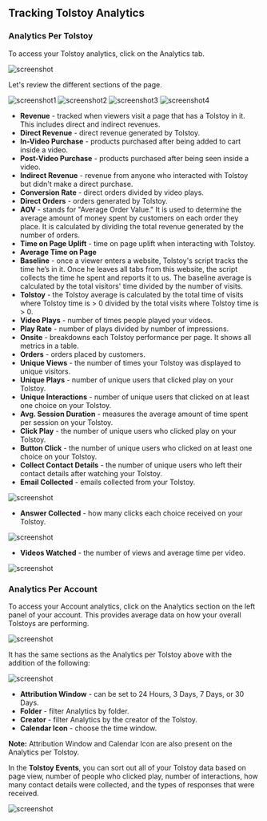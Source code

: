 ## Tracking Tolstoy Analytics

### Analytics Per Tolstoy

To access your Tolstoy analytics, click on the Analytics tab.

![screenshot](https://downloads.intercomcdn.com/i/o/892206690/a0f3b14417d4f1d8eea2af6a/image.png)

Let's review the different sections of the page.

![screenshot1](https://downloads.intercomcdn.com/i/o/747691708/ab0a656b1081aedb54c1c1b7/image.png)
![screenshot2](https://downloads.intercomcdn.com/i/o/747693070/7f10d0211b1ff1fd1cdc2fb1/image.png)
![screenshot3](https://downloads.intercomcdn.com/i/o/747695585/b0433679e1c6448f4c2cfacf/image.png)
![screenshot4](https://downloads.intercomcdn.com/i/o/750241263/135ab9d5502f4767d4de329f/image.png)

- **Revenue** - tracked when viewers visit a page that has a Tolstoy in it. This includes direct and indirect revenues.
- **Direct Revenue** - direct revenue generated by Tolstoy.
- **In-Video Purchase** - products purchased after being added to cart inside a video.
- **Post-Video Purchase** - products purchased after being seen inside a video.
- **Indirect Revenue** - revenue from anyone who interacted with Tolstoy but didn't make a direct purchase.
- **Conversion Rate** - direct orders divided by video plays.
- **Direct Orders** - orders generated by Tolstoy.
- **AOV** - stands for "Average Order Value." It is used to determine the average amount of money spent by customers on each order they place. It is calculated by dividing the total revenue generated by the number of orders.
- **Time on Page Uplift** - time on page uplift when interacting with Tolstoy.
- **Average Time on Page**
- **Baseline** - once a viewer enters a website, Tolstoy's script tracks the time he’s in it. Once he leaves all tabs from this website, the script collects the time he spent and reports it to us. The baseline average is calculated by the total visitors' time divided by the number of visits.
- **Tolstoy** - the Tolstoy average is calculated by the total time of visits where Tolstoy time is > 0 divided by the total visits where Tolstoy time is > 0.
- **Video Plays** - number of times people played your videos.
- **Play Rate** - number of plays divided by number of impressions.
- **Onsite** - breakdowns each Tolstoy performance per page. It shows all metrics in a table.
- **Orders** - orders placed by customers.
- **Unique Views** - the number of times your Tolstoy was displayed to unique visitors.
- **Unique Plays** - number of unique users that clicked play on your Tolstoy.
- **Unique Interactions** - number of unique users that clicked on at least one choice on your Tolstoy.
- **Avg. Session Duration** - measures the average amount of time spent per session on your Tolstoy.
- **Click Play** - the number of unique users who clicked play on your Tolstoy.
- **Button Click** - the number of unique users who clicked on at least one choice on your Tolstoy.
- **Collect Contact Details** - the number of unique users who left their contact details after watching your Tolstoy.
- **Email Collected** - emails collected from your Tolstoy.

![screenshot](https://downloads.intercomcdn.com/i/o/472912219/f0ab33121b227da2368c6e70/image.png)

- **Answer Collected** - how many clicks each choice received on your Tolstoy.

![screenshot](https://downloads.intercomcdn.com/i/o/472922002/333c5287eeaba57efc1b9895/image.png)

- **Videos Watched** - the number of views and average time per video.

![screenshot](https://downloads.intercomcdn.com/i/o/750242532/4dd86b4073d4b4ebc094bde9/image.png)

### Analytics Per Account

To access your Account analytics, click on the Analytics section on the left panel of your account. This provides average data on how your overall Tolstoys are performing.

![screenshot](https://downloads.intercomcdn.com/i/o/940546034/18bd8e29f64ba46c2115b531/image.png)

It has the same sections as the Analytics per Tolstoy above with the addition of the following:

![screenshot](https://downloads.intercomcdn.com/i/o/750286474/79e04789c39808e940d8d858/image.png)

- **Attribution Window** - can be set to 24 Hours, 3 Days, 7 Days, or 30 Days.
- **Folder** - filter Analytics by folder.
- **Creator** - filter Analytics by the creator of the Tolstoy.
- **Calendar Icon** - choose the time window.

**Note:** Attribution Window and Calendar Icon are also present on the Analytics per Tolstoy.

In the **Tolstoy Events**, you can sort out all of your Tolstoy data based on page view, number of people who clicked play, number of interactions, how many contact details were collected, and the types of responses that were received.

![screenshot](https://downloads.intercomcdn.com/i/o/676799713/274d4f6676d2022b224cd602/image.png)
